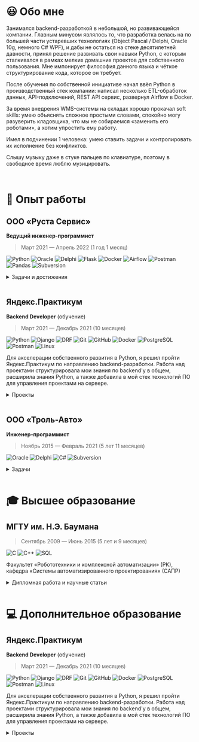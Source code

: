 # 😃 Обо мне

Занимался backend-разработкой в небольшой, но развивающейся компании. Главным минусом являлось то, что разработка велась на по большей части устаревших технологиях (Object Pascal / Delphi, Oracle 10g, немного C# WPF), и дабы не остаться на стеке десятилетней давности, принял решение развивать свои навыки Python, с которым сталкивался в рамках мелких домашних проектов для собственного пользования. Мне импонирует философия данного языка и чёткое структурирование кода, которое он требует.

После обучения по собственной инициативе начал ввёл Python в производственный стек компании: написал несколько ETL-обработок данных, API-подключений, REST API сервис, развернул Airflow в Docker.

<!--В качестве развития навыков SQL и PL/SQL часто проводил время за чтением блогов Тома Кайта (Oracle), участвовал в еженедельных квизах на Oracle Developer.-->

За время внедрения WMS-системы на складах хорошо прокачал soft skills: умею объяснять сложное простыми словами, спокойно могу разуверить кладовщика, что мы не собираемся «заменить его роботами», а хотим упростить ему работу.

Имел в подчинении 1 человека: умею ставить задачи и контролировать их исполнение без конфликтов.

Слышу музыку даже в стуке пальцев по клавиатуре, поэтому в свободное время люблю музицировать.

<br/>

# 💼 Опыт работы

## ООО «Руста Сервис»

**Ведущий инженер-программист**

> Март 2021 — Апрель 2022 (1 год 1 месяц)

![Python](https://img.shields.io/badge/-Python-333333?style=flat-square&logo=python&logoColor=3776AB)
![Oracle](https://img.shields.io/badge/-Oracle-333333?style=flat&logo=Oracle&logoColor=F80000)
![Delphi](https://img.shields.io/badge/-Delphi-333333?style=flat-square&logo=Delphi&logoColor=EE1F35)
![Flask](https://img.shields.io/badge/-Flask-333333?style=flat&logo=Flask&logoColor=FFFFFF)
![Docker](https://img.shields.io/badge/-Docker-333333?style=flat&logo=docker&logoColor=2496ED)
![Airflow](https://img.shields.io/badge/-Airflow-333333?style=flat&logo=ApacheAirflow&logoColor=FFFFFF)
![Postman](https://img.shields.io/badge/-Postman-333333?style=flat&logo=Postman)
![Pandas](https://img.shields.io/badge/-Pandas-333333?style=flat&logo=Pandas&logoColor=FFFFFF)
![Subversion](https://img.shields.io/badge/-Subversion-333333?style=flat&logo=Subversion&logoColor=F05032)

<details>
  
<summary>Задачи и достижения</summary>

### Разработка и поддержка собственной EMS-системы:

* реализовал бизнес-логику отправки товаров на реализацию, учёт на складах временного хранения, штрихкодирование товаров на производстве => вышли на новые рынки, ускорилась обработка заказов, повысилась детализация учёта, уменьшение брака

### Проектирование, разработка и внедрение WMS-системы:

* добавление партионного учёта, адресного хранения на складах => снизилось число ошибок, количество брака и просрочки

### Работа со сторонними API:

* реализовал обмен данных по EDI => ускорилась обработка заказов, повысилось качество и оперативность данных для аналитики

* по моей инициативе в стек технологий компании был добавлен Python => значительно ускорилась и упростилась работа с API и обработка данных

### Обработка данных:

* добавил в стек технологий компании Apache Airflow, развернул его в Docker, написал несколько DAG'ов по обработке данных по остаткам нашей продукции на маркетплейсах, отправке актуальных прайс-листов клиентам, ежедневным заданиям по работе с документооборотом => повышение отказоустойчивости обработок, удобство в их поддержке, мониторингу и расширению, упрощение обработки данных, ускорение работы менеджеров и аналитиков 

</details>

<br/>

## Яндекс.Практикум

**Backend Developer** (обучение)

> Март 2021 — Декабрь 2021 (10 месяцев)

![Python](https://img.shields.io/badge/-Python-333333?style=flat-square&logo=python&logoColor=3776AB)
![Django](https://img.shields.io/badge/-Django-333333?style=flat&logo=Django&logoColor=FFFFFF)
![DRF](https://img.shields.io/badge/-DRF-333333?style=flat&logo=Django&logoColor=FFFFFF)
![Git](https://img.shields.io/badge/-Git-333333?style=flat&logo=git&logoColor=F05032)
![GitHub](https://img.shields.io/badge/-GitHub-333333?style=flat&logo=github&logoColor=FFFFFF)
![Docker](https://img.shields.io/badge/-Docker-333333?style=flat&logo=docker&logoColor=2496ED)
![PostgreSQL](https://img.shields.io/badge/-PostgreSQL-333333?style=flat&logo=PostgreSQL&logoColor=FFFFFF)
![Postman](https://img.shields.io/badge/-Postman-333333?style=flat&logo=Postman)
![Linux](https://img.shields.io/badge/-Linux-333333?style=flat&logo=Linux)

Для акселерации собственного развития в Python, я решил пройти Яндекс.Практикум по направлению backend-разработки. Работа над проектами структурировала мои знания по backend'у в общем, расширила знания Python, а также добавила в мой стек технологий ПО для управления проектами на сервере.

<details>
  
<summary>Проекты</summary>

Работал над рядом проектов:

* реализовал [backend и API сервиса «Продуктовый помощник»](https://github.com/hardkoro/foodgram) с возможностью создания рецептов, подписки на авторов, списков избранного и выгрузкой сводного списка продуктов из выбранных рецептов

* реализовал [backend соц. сети](https://github.com/hardkoro/yatube) с возможностью создания постов, добавления изображений и комментариев

* создал [API для соц. сети](https://github.com/hardkoro/yatube_api): token-авторизация, регистрация, получение списка постов или отдельного поста, создание поста, комментария и т.д.

* участвовал в командой разработке [API для проекта, позволяющего оставлять отзывы и комментарии о произведениях искусства](https://github.com/hardkoro/yamdb_api). Разрабатывал функционал отзывов и комментариев, добавление данных из CSV, создавал docker-контейнеры, запускал проект на облачном сервере

* создал [Telegram-бота](https://github.com/hardkoro/homework_bot) для уведомления о статусе проверки домашнего задания, который затем перевёл на уведомления о статусе CI/CD разворачиваемых проектов
  
</details>

<br/>

## ООО «Троль-Авто»

**Инженер-программист**

> Ноябрь 2015 — Февраль 2021 (5 лет 11 месяцев)

![Oracle](https://img.shields.io/badge/-Oracle-333333?style=flat&logo=Oracle&logoColor=F80000)
![Delphi](https://img.shields.io/badge/-Delphi-333333?style=flat-square&logo=Delphi&logoColor=EE1F35)
![C#](https://img.shields.io/badge/-C%23-333333?style=flat&logo=c-sharp&logoColor=239120)
![Subversion](https://img.shields.io/badge/-Subversion-333333?style=flat&logo=Subversion&logoColor=F05032)

<details>
  
<summary>Задачи</summary>

Разработка и поддержка собственной EMS-системы — проектирование БД, расширение функционала, реализация бизнес-логики Cоздание форм и отчётов.

</details>

<br/>
  
# 🎓 Высшее образование

## МГТУ им. Н.Э. Баумана

> Сентябрь 2009 — Июнь 2015 (5 лет и 9 месяцев)

![C](https://img.shields.io/badge/-C-333333?style=flat&logo=c&logoColor=00599C)
![C++](https://img.shields.io/badge/-C++-333333?style=flat&logo=c%2B%2B&logoColor=00599C)
![SQL](https://img.shields.io/badge/-SQL-333333?style=flat&logo=mysql&logoColor=FFFFFF)

Факультет «Робототехники и комплексной автоматизации» (РК), кафедра «Системы автоматизированного проектирования» (САПР)

<details>
  
<summary>Дипломная работа и научные статьи</summary>

* Дипломная работа «Разработка системы управления складом. Подсистема комплектования заказов» (защищена на «отлично»)
* Научная статья [«Процесс комплектования заказов на складе. Обзор»](https://www.elibrary.ru/item.asp?id=23409924)
* Научная статья [«Процесс комплектования заказов на складе. Задача маршрутизации сборщиков заказов»](https://www.elibrary.ru/item.asp?id=23409957)

</details>

<br/>

# 💻 Дополнительное образование

## Яндекс.Практикум

**Backend Developer** (обучение)

> Март 2021 — Декабрь 2021 (10 месяцев)

![Python](https://img.shields.io/badge/-Python-333333?style=flat-square&logo=python&logoColor=3776AB)
![Django](https://img.shields.io/badge/-Django-333333?style=flat&logo=Django&logoColor=FFFFFF)
![DRF](https://img.shields.io/badge/-DRF-333333?style=flat&logo=Django&logoColor=FFFFFF)
![Git](https://img.shields.io/badge/-Git-333333?style=flat&logo=git&logoColor=F05032)
![GitHub](https://img.shields.io/badge/-GitHub-333333?style=flat&logo=github&logoColor=FFFFFF)
![Docker](https://img.shields.io/badge/-Docker-333333?style=flat&logo=docker&logoColor=2496ED)
![PostgreSQL](https://img.shields.io/badge/-PostgreSQL-333333?style=flat&logo=PostgreSQL&logoColor=FFFFFF)
![Postman](https://img.shields.io/badge/-Postman-333333?style=flat&logo=Postman)
![Linux](https://img.shields.io/badge/-Linux-333333?style=flat&logo=Linux)

Для акселерации собственного развития в Python, я решил пройти Яндекс.Практикум по направлению backend-разработки. Работа над проектами структурировала мои знания по backend'у в общем, расширила знания Python, а также добавила в мой стек технологий ПО для управления проектами на сервере.

<details>
  
<summary>Проекты</summary>

Работал над рядом проектов:

* реализовал [backend и API сервиса «Продуктовый помощник»](https://github.com/hardkoro/foodgram) с возможностью создания рецептов, подписки на авторов, списков избранного и выгрузкой сводного списка продуктов из выбранных рецептов

* реализовал [backend соц. сети](https://github.com/hardkoro/yatube) с возможностью создания постов, добавления изображений и комментариев

* создал [API для соц. сети](https://github.com/hardkoro/yatube_api): token-авторизация, регистрация, получение списка постов или отдельного поста, создание поста, комментария и т.д.

* участвовал в командой разработке [API для проекта, позволяющего оставлять отзывы и комментарии о произведениях искусства](https://github.com/hardkoro/yamdb_api). Разрабатывал функционал отзывов и комментариев, добавление данных из CSV, создавал docker-контейнеры, запускал проект на облачном сервере

* создал [Telegram-бота](https://github.com/hardkoro/homework_bot) для уведомления о статусе проверки домашнего задания, который затем перевёл на уведомления о статусе CI/CD разворачиваемых проектов
  
</details>
